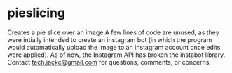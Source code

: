 # pieslicing
Creates a pie slice over an image
A few lines of code are unused, as they were intially intended to create an instagram bot (in which the program would automatically
upload the image to an instagram account once edits were applied). As of now, the Instagram API has broken the instabot library. 
Contact tech.jackc@gmail.com for questions, comments, or concerns. 

